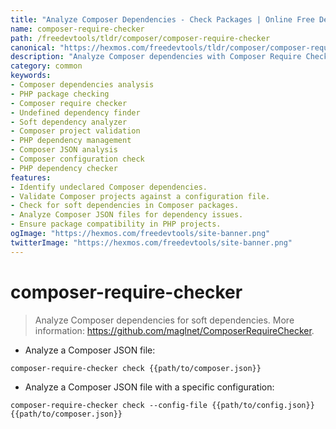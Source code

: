 ```yaml
---
title: "Analyze Composer Dependencies - Check Packages | Online Free DevTools by Hexmos"
name: composer-require-checker
path: /freedevtools/tldr/composer/composer-require-checker
canonical: "https://hexmos.com/freedevtools/tldr/composer/composer-require-checker/"
description: "Analyze Composer dependencies with Composer Require Checker. Find undeclared dependencies and ensure package compatibility in your projects. Free online tool, no registration required."
category: common
keywords:
- Composer dependencies analysis
- PHP package checking
- Composer require checker
- Undefined dependency finder
- Soft dependency analyzer
- Composer project validation
- PHP dependency management
- Composer JSON analysis
- Composer configuration check
- PHP dependency checker
features:
- Identify undeclared Composer dependencies.
- Validate Composer projects against a configuration file.
- Check for soft dependencies in Composer packages.
- Analyze Composer JSON files for dependency issues.
- Ensure package compatibility in PHP projects.
ogImage: "https://hexmos.com/freedevtools/site-banner.png"
twitterImage: "https://hexmos.com/freedevtools/site-banner.png"
---
```


# composer-require-checker

> Analyze Composer dependencies for soft dependencies.
> More information: <https://github.com/maglnet/ComposerRequireChecker>.

- Analyze a Composer JSON file:

`composer-require-checker check {{path/to/composer.json}}`

- Analyze a Composer JSON file with a specific configuration:

`composer-require-checker check --config-file {{path/to/config.json}} {{path/to/composer.json}}`
